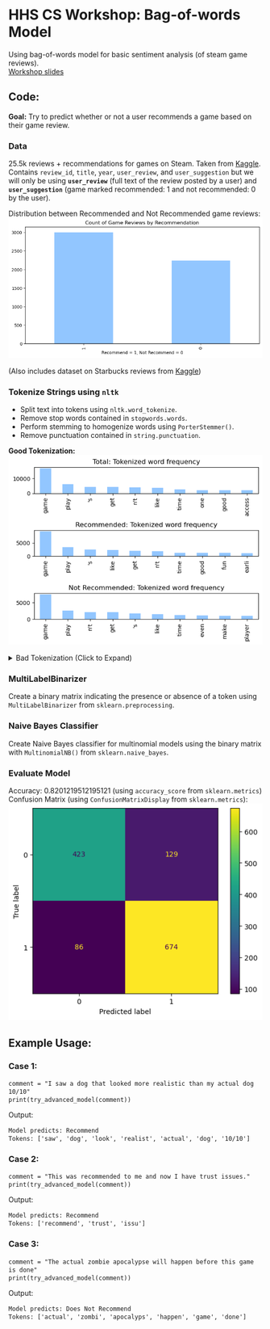 # HHS CS Workshop: Bag-of-words Model
Using bag-of-words model for basic sentiment analysis (of steam game reviews).  
[Workshop slides](https://github.com/BaroqueObama/hhs-ws-bag-of-words/blob/main/GM11.pdf)  
## Code:
**Goal:** Try to predict whether or not a user recommends a game based on their game review.  
### Data
25.5k reviews + recommendations for games on Steam. Taken from [Kaggle](https://www.kaggle.com/datasets/piyushagni5/sentiment-analysis-for-steam-reviews).  
Contains `review_id`, `title`, `year`, `user_review`, and `user_suggestion` but we will only be using **`user_review`** (full text of the review posted by a user) and **`user_suggestion`** (game marked recommended: 1 and not recommended: 0 by the user).  

Distribution between Recommended and Not Recommended game reviews:  
![Distribution between Recommended and Not Recommended game reviews.](images/distribution.png)  

(Also includes dataset on Starbucks reviews from [Kaggle](https://www.kaggle.com/datasets/harshalhonde/starbucks-reviews-dataset))
### Tokenize Strings using `nltk`
- Split text into tokens using `nltk.word_tokenize`.
- Remove stop words contained in `stopwords.words`.
- Perform stemming to homogenize words using `PorterStemmer()`.
- Remove punctuation contained in `string.punctuation`.  

**Good Tokenization:**  
![Good Tokenization](images/good-tokenization.png)

<details>
  <summary>Bad Tokenization (Click to Expand)</summary>

![Bad Tokenization](images/bad-tokenization.png)
</details>

### MultiLabelBinarizer
Create a binary matrix indicating the presence or absence of a token using `MultiLabelBinarizer` from `sklearn.preprocessing`.  
### Naive Bayes Classifier
Create Naive Bayes classifier for multinomial models using the binary matrix with `MultinomialNB()` from `sklearn.naive_bayes`.  
### Evaluate Model
Accuracy: 0.8201219512195121 (using `accuracy_score` from `sklearn.metrics`)  
Confusion Matrix (using `ConfusionMatrixDisplay` from `sklearn.metrics`):  
![Confusion Matrix](images/confusion-matrix.png)
## Example Usage:
### Case 1:
```
comment = "I saw a dog that looked more realistic than my actual dog 10/10"
print(try_advanced_model(comment))
```
Output:
```
Model predicts: Recommend
Tokens: ['saw', 'dog', 'look', 'realist', 'actual', 'dog', '10/10']
```
### Case 2:
```
comment = "This was recommended to me and now I have trust issues."
print(try_advanced_model(comment))
```
Output:
```
Model predicts: Recommend
Tokens: ['recommend', 'trust', 'issu']
```
### Case 3:
```
comment = "The actual zombie apocalypse will happen before this game is done"
print(try_advanced_model(comment))
```
Output:
```
Model predicts: Does Not Recommend
Tokens: ['actual', 'zombi', 'apocalyps', 'happen', 'game', 'done']
```